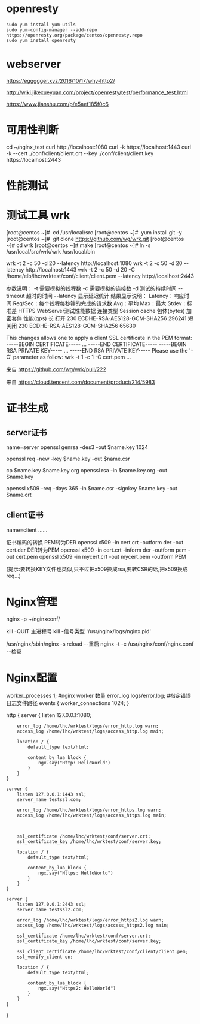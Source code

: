 # openresty

	sudo yum install yum-utils
    sudo yum-config-manager --add-repo https://openresty.org/package/centos/openresty.repo
    sudo yum install openresty

# webserver

https://eggggger.xyz/2016/10/17/why-http2/

http://wiki.jikexueyuan.com/project/openresty/test/performance_test.html

https://www.jianshu.com/p/e5aef185f0c6

# 可用性判断
cd ~/nginx_test
curl http://localhost:1080
curl -k https://localhost:1443
curl -k --cert ./conf/client/client.crt --key ./conf/client/client.key https://localhost:2443

# 性能测试

# 测试工具 wrk

[root@centos ~]#  cd /usr/local/src
[root@centos ~]#  yum install git -y
[root@centos ~]#  git clone https://github.com/wg/wrk.git
[root@centos ~]# cd wrk
[root@centos ~]# make
[root@centos ~]# ln -s /usr/local/src/wrk/wrk /usr/local/bin

wrk -t 2 -c 50 -d 20 --latency http://localhost:1080
wrk -t 2 -c 50 -d 20 --latency http://localhost:1443
wrk -t 2 -c 50 -d 20 -C /home/elb/lhc/wrktest/conf/client/client.pem --latency http://localhost:2443

参数说明：
-t 需要模拟的线程数
-c 需要模拟的连接数
-d 测试的持续时间
--timeout 超时的时间
--latency 显示延迟统计
结果显示说明：
Latency：响应时间
Req/Sec：每个线程每秒钟的完成的请求数
Avg：平均
Max：最大
Stdev：标准差
HTTPS WebServer测试性能数据
连接类型	Session cache	包体(bytes)	加密套件	性能(qps)
长	打开	230	ECDHE-RSA-AES128-GCM-SHA256	296241
短	关闭	230	ECDHE-RSA-AES128-GCM-SHA256	65630


This changes allows one to apply a client SSL certificate in the PEM format:
-----BEGIN CERTIFICATE-----
...
-----END CERTIFICATE-----
-----BEGIN RSA PRIVATE KEY-----
...
-----END RSA PRIVATE KEY-----
Please use the '-C' parameter as follow:
wrk -t 1 -c 1 -C cert.pem ...

来自 <https://github.com/wg/wrk/pull/222> 

来自 <https://cloud.tencent.com/document/product/214/5983> 


# 证书生成
## server证书
name=server
openssl genrsa -des3 -out $name.key 1024

openssl req -new -key $name.key -out $name.csr 

cp $name.key $name.key.org
openssl rsa -in $name.key.org -out $name.key

openssl x509 -req -days 365 -in $name.csr -signkey $name.key -out $name.crt
## client证书
name=client
……

证书编码的转换
PEM转为DER openssl x509 -in cert.crt -outform der -out cert.der
DER转为PEM openssl x509 -in cert.crt -inform der -outform pem -out cert.pem
openssl x509 -in mycert.crt -out mycert.pem -outform PEM

(提示:要转换KEY文件也类似,只不过把x509换成rsa,要转CSR的话,把x509换成req...)


# Nginx管理

nginx -p ~/nginxconf/

kill -QUIT 主进程号
kill -信号类型 '/usr/nginx/logs/nginx.pid'

/usr/nginx/sbin/nginx -s reload  --重启
nginx -t -c /usr/nginx/conf/nginx.conf --检查

# Nginx配置

worker_processes  1;        #nginx worker 数量
error_log logs/error.log;   #指定错误日志文件路径
events {
    worker_connections 1024;
}

http {
    server {
        listen 127.0.0.1:1080;

        error_log /home/lhc/wrktest/logs/error_http.log warn;
        access_log /home/lhc/wrktest/logs/access_http.log main;

        location / {
            default_type text/html;

            content_by_lua_block {
                ngx.say("Http: HelloWorld")
            }
        }
    }

	server {
		listen 127.0.0.1:1443 ssl;
		server_name testssl.com;

        error_log /home/lhc/wrktest/logs/error_https.log warn;
        access_log /home/lhc/wrktest/logs/access_https.log main;



		ssl_certificate /home/lhc/wrktest/conf/server.crt;
		ssl_certificate_key /home/lhc/wrktest/conf/server.key;

        location / {
            default_type text/html;

            content_by_lua_block {
                ngx.say("Https: HelloWorld")
            }
        }
	}

    server {
        listen 127.0.0.1:2443 ssl;
        server_name testssl2.com;

        error_log /home/lhc/wrktest/logs/error_https2.log warn;
        access_log /home/lhc/wrktest/logs/access_https2.log main;

        ssl_certificate /home/lhc/wrktest/conf/server.crt;
        ssl_certificate_key /home/lhc/wrktest/conf/server.key;

        ssl_client_certificate /home/lhc/wrktest/conf/client/client.pem;
        ssl_verify_client on;

        location / {
            default_type text/html;

            content_by_lua_block {
                ngx.say("Https2: HelloWorld")
            }
        }
    }    
}
